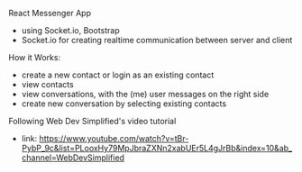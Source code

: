 React Messenger App
- using Socket.io, Bootstrap
- Socket.io for creating realtime communication between server and client

How it Works:
- create a new contact or login as an existing contact
- view contacts
- view conversations, with the (me) user messages on the right side
- create new conversation by selecting existing contacts

Following Web Dev Simplified's video tutorial
- link: https://www.youtube.com/watch?v=tBr-PybP_9c&list=PLooxHy79MpJbraZXNn2xabUEr5L4gJrBb&index=10&ab_channel=WebDevSimplified
